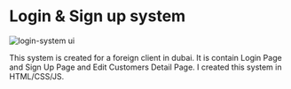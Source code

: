 # Login & Sign up system

![login-system ui](https://github.com/sanjayagayan/Login-System-html-css-js-/assets/70587308/d160cb98-6244-4974-8b7f-f8f33d13689c)



This system is created for a foreign client in dubai. It is contain Login Page and Sign Up Page and Edit Customers Detail Page. I created this system in HTML/CSS/JS.
